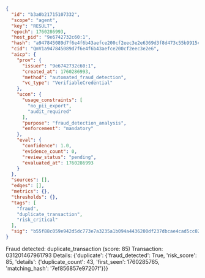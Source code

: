 ```json
{
  "id": "b3a0b21715107332",
  "scope": "agent",
  "key": "RESULT",
  "epoch": 1760286993,
  "host_pid": "9e6742732c60:1",
  "hash": "a947845089d7f6e4f6b43aefce200cf2eec3e2e6369d3f8d473c55b9915c980f",
  "cid": "QmV1a947845089d7f6e4f6b43aefce200cf2eec3e2e6",
  "aicp": {
    "prov": {
      "issuer": "9e6742732c60:1",
      "created_at": 1760286993,
      "method": "automated_fraud_detection",
      "vc_type": "VerifiableCredential"
    },
    "ucon": {
      "usage_constraints": [
        "no_pii_export",
        "audit_required"
      ],
      "purpose": "fraud_detection_analysis",
      "enforcement": "mandatory"
    },
    "eval": {
      "confidence": 1.0,
      "evidence_count": 0,
      "review_status": "pending",
      "evaluated_at": 1760286993
    }
  },
  "sources": [],
  "edges": [],
  "metrics": {},
  "thresholds": {},
  "tags": [
    "fraud",
    "duplicate_transaction",
    "risk_critical"
  ],
  "sig": "b55f88c059e942d5dc773e7a3235a1b094a4436200df237dbcae4cad5cc02aa8"
}
```

Fraud detected: duplicate_transaction (score: 85)
Transaction: 031201467961793
Details: {'duplicate': {'fraud_detected': True, 'risk_score': 85, 'details': {'duplicate_count': 43, 'first_seen': 1760285765, 'matching_hash': '7ef856857e97207f'}}}